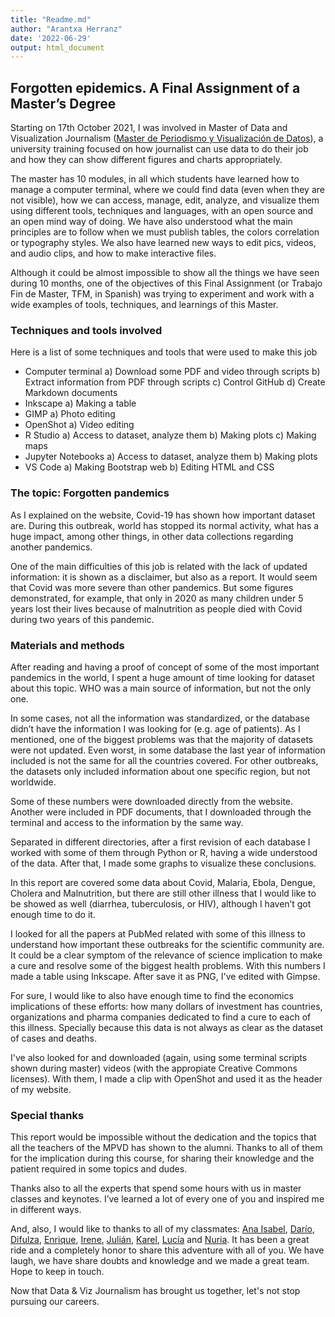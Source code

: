 ```yaml
---
title: "Readme.md"
author: "Arantxa Herranz"
date: '2022-06-29'
output: html_document
---
```



## Forgotten epidemics. A Final Assignment of a Master’s Degree

Starting on 17th October 2021, I was involved in Master of Data and 
Visualization Journalism (<a href="https://mpvd.es">Master de Periodismo y 
Visualización de Datos</a>), a university training focused on how 
journalist can use data to do their job and how they can show different 
figures and charts appropriately.

The master has 10 modules, in all which students have learned how to 
manage a computer terminal, where we could find data (even when they are 
not visible), how we can access, manage, edit, analyze, and visualize them 
using different tools, techniques and languages, with an open source and 
an open mind way of doing. We have also understood what the main 
principles are to follow when we must publish tables, the colors 
correlation or typography styles. We also have learned new ways to edit 
pics, videos, and audio clips, and how to make interactive files.

Although it could be almost impossible to show all the things we have seen 
during 10 months, one of the objectives of this Final Assignment (or 
Trabajo Fin de Master, TFM, in Spanish) was trying to experiment and work 
with a wide examples of tools, techniques, and learnings of this Master.

### Techniques and tools involved

Here is a list of some techniques and tools that were used to make this 
job

-	Computer terminal
    a)	Download some PDF and video through scripts
    b)  Extract information from PDF through scripts
    c)  Control GitHub
    d) 	Create Markdown documents
-	Inkscape 
    a)  Making a table
-	GIMP 
    a)  Photo editing
-	OpenShot 
    a)	Video editing 
-	R Studio
    a)	Access to dataset, analyze them
    b)	Making plots
    c)	Making maps
-	Jupyter Notebooks
    a)	Access to dataset, analyze them
    b)	Making plots
-	VS Code
    a)	Making Bootstrap web
    b)	Editing HTML and CSS

### The topic: Forgotten pandemics
As I explained on the website, Covid-19 has shown how important dataset 
are. During this outbreak, world has stopped its normal activity, what has 
a huge impact, among other things, in other data collections regarding 
another pandemics.

One of the main difficulties of this job is related with the lack of 
updated information: it is shown as a disclaimer, but also as a report. It 
would seem that Covid was more severe than other pandemics. But some 
figures demonstrated, for example, that only in 2020 as many children 
under 5 years lost their lives because of malnutrition as people died with 
Covid during two years of this pandemic.

### Materials and methods
After reading and having a proof of concept of some of the most important 
pandemics in the world, I spent a huge amount of time looking for dataset 
about this topic. WHO was a main source of information, but not the only 
one.

In some cases, not all the information was standardized, or the database 
didn’t have the information I was looking for (e.g. age of patients). As I 
mentioned, one of the biggest problems was that the majority of datasets 
were not updated. Even worst, in some database the last year of 
information included is not the same for all the countries covered. For 
other outbreaks, the datasets only included information about one specific 
region, but not worldwide.

Some of these numbers were downloaded directly from the website. Another 
were included in PDF documents, that I downloaded through the terminal and 
access to the information by the same way.

Separated in different directories, after a first revision of each 
database I worked with some of them through Python or R, having a wide 
understood of the data. After that, I made some graphs to visualize these 
conclusions.

In this report are covered some data about Covid, Malaria, Ebola, Dengue, 
Cholera and Malnutrition, but there are still other illness that I would 
like to be showed as well (diarrhea, tuberculosis, or HIV), although I 
haven’t got enough time to do it.

I looked for all the papers at PubMed related with some of this illness to 
understand how important these outbreaks for the scientific community are. 
It could be a clear symptom of the relevance of science implication to 
make a cure and resolve some of the biggest health problems. With this 
numbers I made a table using Inkscape. After save it as PNG, I've edited 
with Gimpse.

For sure, I would like to also have enough time to find the economics 
implications of these efforts: how many dollars of investment has 
countries, organizations and pharma companies dedicated to find a cure to 
each of this illness. Specially because this data is not always as clear 
as the dataset of cases and deaths.

I've also looked for and downloaded (again, using some terminal scripts 
shown during master) videos (with the appropiate Creative Commons 
licenses). With them, I made a clip with OpenShot and used it as the 
header of my website.

### Special thanks
This report would be impossible without the dedication and the topics that 
all the teachers of the MPVD has shown to the alumni. Thanks to all of 
them for the implication during this course, for sharing their knowledge 
and the patient required in some topics and dudes.

Thanks also to all the experts that spend some hours with us in master 
classes and keynotes. I’ve learned a lot of every one of you and inspired 
me in different ways.

And, also, I would like to thanks to all of my classmates: <a 
href="https://www.linkedin.com/in/ana-ruiz-espinar-171721197/">Ana 
Isabel</a>, <a href="https://www.linkedin.com/in/darioojeda/">Darío</a>, 
<a href="https://www.linkedin.com/in/dilfuza-mirzakhmedova/">Difulza</a>, 
<a 
href="https://scholar.google.com/citations?user=TeIjXEQAAAAJ">Enrique</a>, 
<a href="https://www.linkedin.com/in/irene-saravia-en/">Irene</a>, <a 
href="https://www.linkedin.com/in/julián-f-mart%C3%ADnez-vallejo-9b3a1b73">Julián</a>, 
<a href="https://www.linkedin.com/in/kareldepourcq">Karel</a>, <a 
href="https://www.linkedin.com/in/luc%C3%ADa-el-asri/">Lucía</a> and <a 
href="https://www.linkedin.com/in/nuria-noguera-quintana/">Nuria</a>. It 
has been a great ride and a completely honor to share this adventure with 
all of you. We have laugh, we have share doubts and knowledge and we made 
a great team. Hope to keep in touch. 

Now that Data & Viz Journalism has brought us together, let's not stop 
pursuing our careers.

